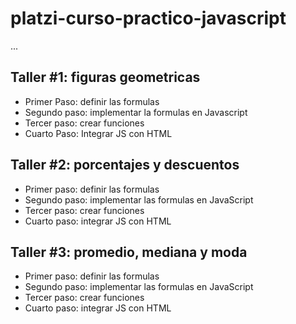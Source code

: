 # platzi-curso-practico-javascript

...

## Taller #1: figuras geometricas

- Primer Paso: definir las formulas
- Segundo paso: implementar la formulas en Javascript
- Tercer paso: crear funciones
- Cuarto Paso: Integrar JS con HTML

## Taller #2: porcentajes y descuentos

- Primer paso: definir las formulas
- Segundo paso: implementar las formulas en JavaScript
- Tercer paso: crear funciones
- Cuarto paso: integrar JS con HTML

## Taller #3: promedio, mediana y moda

- Primer paso: definir las formulas
- Segundo paso: implementar las formulas en JavaScript
- Tercer paso: crear funciones
- Cuarto paso: integrar JS con HTML